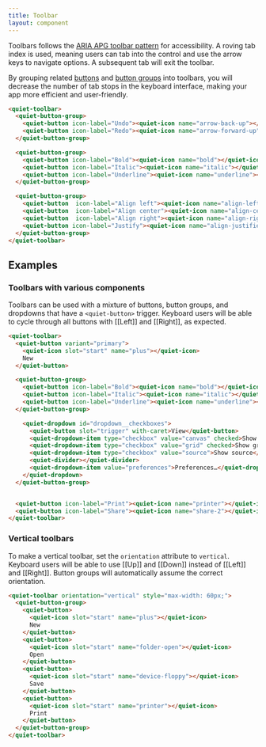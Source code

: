 ```yaml
---
title: Toolbar
layout: component
---
```


Toolbars follows the [ARIA APG toolbar pattern](https://www.w3.org/WAI/ARIA/apg/patterns/toolbar/) for accessibility. A roving tab index is used, meaning users can tab into the control and use the arrow keys to navigate options. A subsequent tab will exit the toolbar.

By grouping related [buttons](/docs/components/button) and [button groups](/docs/components/button-group) into toolbars, you will decrease the number of tab stops in the keyboard interface, making your app more efficient and user-friendly.

```html {.example}
<quiet-toolbar>
  <quiet-button-group>
    <quiet-button icon-label="Undo"><quiet-icon name="arrow-back-up"></quiet-icon></quiet-button>
    <quiet-button icon-label="Redo"><quiet-icon name="arrow-forward-up"></quiet-icon></quiet-button>
  </quiet-button-group>

  <quiet-button-group>
    <quiet-button icon-label="Bold"><quiet-icon name="bold"></quiet-icon></quiet-button>
    <quiet-button icon-label="Italic"><quiet-icon name="italic"></quiet-icon></quiet-button>
    <quiet-button icon-label="Underline"><quiet-icon name="underline"></quiet-icon></quiet-button>
  </quiet-button-group>

  <quiet-button-group>
    <quiet-button  icon-label="Align left"><quiet-icon name="align-left"></quiet-icon></quiet-button>
    <quiet-button  icon-label="Align center"><quiet-icon name="align-center"></quiet-icon></quiet-button>
    <quiet-button  icon-label="Align right"><quiet-icon name="align-right"></quiet-icon></quiet-button>
    <quiet-button icon-label="Justify"><quiet-icon name="align-justified"></quiet-icon></quiet-button>
  </quiet-button-group>
</quiet-toolbar>
```

## Examples

### Toolbars with various components

Toolbars can be used with a mixture of buttons, button groups, and dropdowns that have a `<quiet-button>` trigger. Keyboard users will be able to cycle through all buttons with [[Left]] and [[Right]], as expected.

```html {.example}
<quiet-toolbar>
  <quiet-button variant="primary">
    <quiet-icon slot="start" name="plus"></quiet-icon>
    New
  </quiet-button>

  <quiet-button-group>
    <quiet-button icon-label="Bold"><quiet-icon name="bold"></quiet-icon></quiet-button>
    <quiet-button icon-label="Italic"><quiet-icon name="italic"></quiet-icon></quiet-button>
    <quiet-button icon-label="Underline"><quiet-icon name="underline"></quiet-icon></quiet-button>
  </quiet-button-group>

    <quiet-dropdown id="dropdown__checkboxes">
      <quiet-button slot="trigger" with-caret>View</quiet-button>
      <quiet-dropdown-item type="checkbox" value="canvas" checked>Show canvas</quiet-dropdown-item>
      <quiet-dropdown-item type="checkbox" value="grid" checked>Show grid</quiet-dropdown-item>
      <quiet-dropdown-item type="checkbox" value="source">Show source</quiet-dropdown-item>
      <quiet-divider></quiet-divider>
      <quiet-dropdown-item value="preferences">Preferences…</quiet-dropdown-item>
    </quiet-dropdown>    
  </quiet-button-group>


  <quiet-button icon-label="Print"><quiet-icon name="printer"></quiet-icon></quiet-button>
  <quiet-button icon-label="Share"><quiet-icon name="share-2"></quiet-icon></quiet-button>
</quiet-toolbar>
```

### Vertical toolbars

To make a vertical toolbar, set the `orientation` attribute to `vertical`. Keyboard users will be able to use [[Up]] and [[Down]] instead of [[Left]] and [[Right]]. Button groups will automatically assume the correct orientation.

```html {.example}
<quiet-toolbar orientation="vertical" style="max-width: 60px;">
  <quiet-button-group>
    <quiet-button>
      <quiet-icon slot="start" name="plus"></quiet-icon>
      New
    </quiet-button>
    <quiet-button>
      <quiet-icon slot="start" name="folder-open"></quiet-icon>
      Open
    </quiet-button>
    <quiet-button>
      <quiet-icon slot="start" name="device-floppy"></quiet-icon>
      Save
    </quiet-button>
    <quiet-button>
      <quiet-icon slot="start" name="printer"></quiet-icon>
      Print
    </quiet-button>
  </quiet-button-group>
</quiet-toolbar>
```